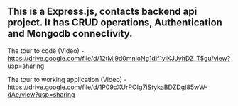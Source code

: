 ## This is a Express.js, contacts backend api project. It has CRUD operations, Authentication and Mongodb connectivity.

The tour to code (Video) - https://drive.google.com/file/d/12tMj9d0mnloNg1djf1ylKJJyhDZ_T5gu/view?usp=sharing

The tour to working application (Video) - https://drive.google.com/file/d/1P09cXUrPOIg7iStykaBDZDgI85wW-dAe/view?usp=sharing
